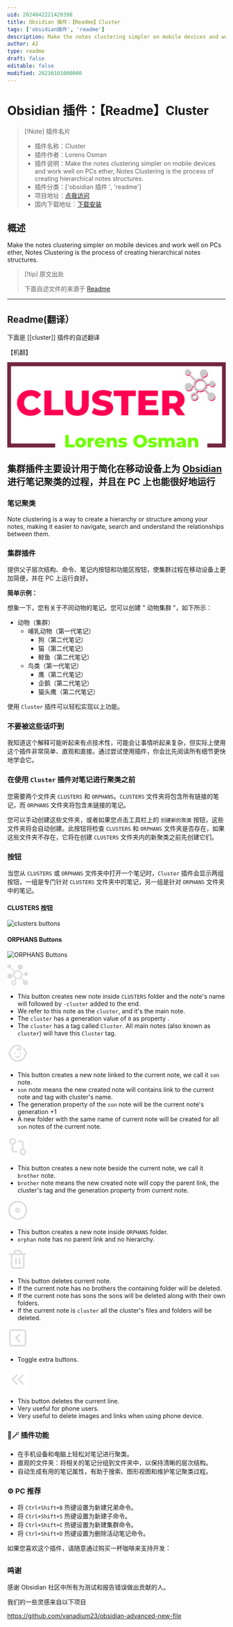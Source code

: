 ```yaml
---
uid: 2024042221420398
title: Obsidian 插件：【Readme】Cluster
tags: ['obsidian插件', 'readme']
description: Make the notes clustering simpler on mobile devices and work well on PCs ether, Notes Clustering is the process of creating hierarchical notes structures.
author: AI
type: readme
draft: false
editable: false
modified: 20230101000000
---
```


# Obsidian 插件：【Readme】Cluster

> [!Note] 插件名片
> - 插件名称：Cluster
> - 插件作者：Lorens Osman
> - 插件说明：Make the notes clustering simpler on mobile devices and work well on PCs ether, Notes Clustering is the process of creating hierarchical notes structures.
> - 插件分类：['obsidian 插件 ', 'readme']
> - 项目地址：[点我访问](https://github.com/lorens-osman-dev/cluster)
> - 国内下载地址：[下载安装](https://pkmer.cn/products/plugin/pluginMarket/?cluster)

## 概述

Make the notes clustering simpler on mobile devices and work well on PCs ether, Notes Clustering is the process of creating hierarchical notes structures.

> [!tip] 原文出处
>
>下面自述文件的来源于 [Readme](https://ghproxy.net/https://raw.githubusercontent.com/lorens-osman-dev/cluster/master/README.md)

---

## Readme(翻译）

下面是 [[cluster]] 插件的自述翻译

【机翻】

![clusterSvg](https://raw.githubusercontent.com/lorens-osman-dev/cluster/16c7f97a3f24322de18d9540fa7170817b80a7cc/cluster-plugin-lorens-osman.svg)

## 集群插件主要设计用于简化在移动设备上为 [Obsidian](https://obsidian.md/) 进行笔记聚类的过程，并且在 PC 上也能很好地运行

### 笔记聚类

Note clustering is a way to create a hierarchy or structure among your notes, making it easier to navigate, search and understand the relationships between them.

### 集群插件

提供父子层次结构、命令、笔记内按钮和功能区按钮，使集群过程在移动设备上更加简便，并在 PC 上运行良好。

**简单示例：**

想象一下，您有关于不同动物的笔记。您可以创建 " 动物集群 "，如下所示：

- 动物（集群）
    - 哺乳动物（第一代笔记）
        - 狗（第二代笔记）
        - 猫（第二代笔记）
        - 鲸鱼（第二代笔记）
    - 鸟类（第一代笔记）
        - 鹰（第二代笔记）
        - 企鹅（第二代笔记）
        - 猫头鹰（第二代笔记）

使用 `Cluster` 插件可以轻松实现以上功能。

### 不要被这些话吓到

我知道这个解释可能听起来有点技术性，可能会让事情听起来复杂，但实际上使用这个插件非常简单、直观和直接。通过尝试使用插件，你会比先阅读所有细节更快地学会它。

### 在使用 `Cluster` 插件对笔记进行聚类之前

您需要两个文件夹 `CLUSTERS` 和 `ORPHANS`。`CLUSTERS` 文件夹将包含所有链接的笔记，而 `ORPHANS` 文件夹将包含未链接的笔记。

您可以手动创建这些文件夹，或者如果您点击工具栏上的 `创建新的聚类` 按钮，这些文件夹将会自动创建。此按钮将检查 `CLUSTERS` 和 `ORPHANS` 文件夹是否存在，如果这些文件夹不存在，它将在创建 `CLUSTERS` 文件夹内的新聚类之前先创建它们。

### 按钮

当您从 `CLUSTERS` 或 `ORPHANS` 文件夹中打开一个笔记时，`Cluster` 插件会显示两组按钮，一组是专门针对 `CLUSTERS` 文件夹中的笔记，另一组是针对 `ORPHANS` 文件夹中的笔记。

#### CLUSTERS 按钮

![clusters buttons](https://cdn.pkmer.cn/covers/cluster_1_1.png!pkmer)

#### ORPHANS Buttons

![ORPHANS Buttons](https://cdn.pkmer.cn/covers/cluster_1_2.png!pkmer)

![cluster](https://github.com/lorens-osman-dev/cluster/blob/assets/cluster.svg)

- This button creates new note inside `CLUSTERS` folder and the note's name will followed by `-cluster` added to the end.
- We refer to this note as the `cluster`, and it's the main note.
- The `cluster` has a generation value of `0` as property .
- The `cluster` has a tag called `Cluster`. All main notes (also known as `cluster`) will have this `Cluster` tag.

![baby](https://github.com/lorens-osman-dev/cluster/blob/assets/babdc.svg)

- This button creates a new note linked to the current note, we call it `son` note.
- `son` note means the new created note will contains link to the current note and tag with cluster's name.
- The generation property of the `son` note will be the current note's generation +1
- A new folder with the same name of current note will be created for all `son` notes of the current note.

![brother](https://github.com/lorens-osman-dev/cluster/blob/assets/git-compare.svg)

- This button creates a new note beside the current note, we call it `brother` note.
- `brother` note means the new created note will copy the parent link, the cluster's tag and the generation property from current note.

![orphan](https://github.com/lorens-osman-dev/cluster/blob/assets/disc.svg)

- This button creates a new note inside `ORPHANS` folder.
- `orphan` note has no parent link and no hierarchy.

![delete](https://github.com/lorens-osman-dev/cluster/blob/assets/trash-2.svg)

- This button deletes current note.
- If the current note has no brothers the containing folder will be deleted.
- If the current note has sons the sons will be deleted along with their own folders.
- If the current note is `cluster` all the cluster's files and folders will be deleted.

![extra buttons](https://github.com/lorens-osman-dev/cluster/blob/assets/arrow-left-square.svg?raw=true)

- Toggle extra buttons.

![deletes the current line](https://github.com/lorens-osman-dev/cluster/blob/assets/arrow-left-from-line.svg?raw=true)

- This button deletes the current line.
- Very useful for phone users.
- Very useful to delete images and links when using phone device.

### 🤩🪄 插件功能

- 在手机设备和电脑上轻松对笔记进行聚类。
- 直观的文件夹：将相关的笔记分组到文件夹中，以保持清晰的层次结构。
- 自动生成有用的笔记属性，有助于搜索、图形视图和维护笔记聚类过程。

### ⚙️ PC 推荐

- 将 `Ctrl+Shift+B` 热键设置为新建兄弟命令。
- 将 `Ctrl+Shift+S` 热键设置为新建子命令。
- 将 `Ctrl+Shift+C` 热键设置为新建集群命令。
- 将 `Ctrl+Shift+D` 热键设置为删除活动笔记命令。

如果您喜欢这个插件，请随意通过购买一杯咖啡来支持开发：

##

### 鸣谢

感谢 Obsidian 社区中所有为测试和报告错误做出贡献的人。

我们的一些灵感来自以下项目

<https://github.com/vanadium23/obsidian-advanced-new-file>
